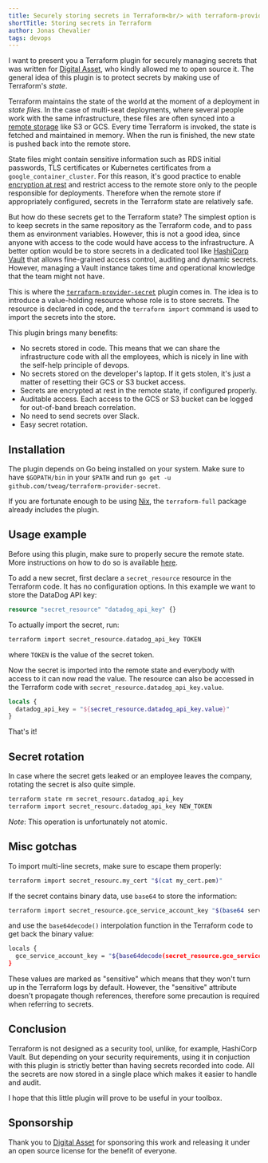 ```yaml
---
title: Securely storing secrets in Terraform<br/> with terraform-provider-secret
shortTitle: Storing secrets in Terraform
author: Jonas Chevalier
tags: devops
---
```


[digital-asset]: https://www.digitalasset.com
[vault]: https://www.vaultproject.io
[terraform-provider-secret]: https://github.com/tweag/terraform-provider-secret
[nix]: https://nixos.org/nix
[remote-state]: https://www.terraform.io/docs/state/sensitive-data.html

I want to present you a Terraform plugin for securely managing secrets that was written for [Digital Asset][digital-asset], who kindly allowed me to open source it.
The general idea of this plugin is to protect secrets by making use of Terraform's _state_.

Terraform maintains the state of the world at the moment of a deployment in _state files_.
In the case of multi-seat deployments, where several people work with the same infrastructure, these files are often synced into a [remote storage](https://www.terraform.io/docs/state/remote.html) like S3 or GCS.
Every time Terraform is invoked, the state is fetched and maintained in memory.
When the run is finished, the new state is pushed back into the remote store.

State files might contain sensitive information such as RDS initial passwords, TLS certificates or Kubernetes certificates from a `google_container_cluster`.
For this reason, it's good practice to enable [encryption at rest][remote-state] and restrict access to the remote store only to the people responsible for deployments.
Therefore when the remote store if appropriately configured, secrets in the Terraform state are relatively safe.

But how do these secrets get to the Terraform state?
The simplest option is to keep secrets in the same repository as the Terraform code, and to pass them as environment variables.
However, this is not a good idea, since anyone with access to the code would have access to the infrastructure.
A better option would be to store secrets in a dedicated tool like [HashiCorp Vault][vault] that allows fine-grained access control, auditing and dynamic secrets.
However, managing a Vault instance takes time and operational knowledge that the team might not have.

This is where the [`terraform-provider-secret`][terraform-provider-secret] plugin comes in.
The idea is to introduce a value-holding resource whose role is to store secrets.
The resource is declared in code, and the `terraform import` command is used to import the secrets into the store.

This plugin brings many benefits:

* No secrets stored in code. This means that we can share the infrastructure code with all the employees, which is nicely in line with the self-help principle of devops.
* No secrets stored on the developer's laptop. If it gets stolen, it's just a matter of resetting their GCS or S3 bucket access.
* Secrets are encrypted at rest in the remote state, if configured properly.
* Auditable access. Each access to the GCS or S3 bucket can be logged for out-of-band breach correlation.
* No need to send secrets over Slack.
* Easy secret rotation.

## Installation

The plugin depends on Go being installed on your system.
Make sure to have `$GOPATH/bin` in your `$PATH` and run `go get -u github.com/tweag/terraform-provider-secret`.

If you are fortunate enough to be using [Nix][nix], the `terraform-full` package already includes the plugin.

## Usage example

Before using this plugin, make sure to properly secure the remote state.
More instructions on how to do so is available [here][remote-state].

To add a new secret, first declare a `secret_resource` resource in the Terraform code.
It has no configuration options.
In this example we want to store the DataDog API key:

```tf
resource "secret_resource" "datadog_api_key" {}
```

To actually import the secret, run:

```sh
terraform import secret_resource.datadog_api_key TOKEN
```

where `TOKEN` is the value of the secret token.

Now the secret is imported into the remote state and everybody with access to it can now read the value.
The resource can also be accessed in the Terraform code with `secret_resource.datadog_api_key.value`.

```tf
locals {
  datadog_api_key = "${secret_resource.datadog_api_key.value}"
}
```

That's it!

## Secret rotation

In case where the secret gets leaked or an employee leaves the company, rotating the secret is also quite simple.

```sh
terraform state rm secret_resourc.datadog_api_key
terraform import secret_resourc.datadog_api_key NEW_TOKEN
```

_Note_: This operation is unfortunately not atomic.

## Misc gotchas

To import multi-line secrets, make sure to escape them properly:

```sh
terraform import secret_resourc.my_cert "$(cat my_cert.pem)"
```

If the secret contains binary data, use `base64` to store the information:

```sh
terraform import secret_resource.gce_service_account_key "$(base64 service_account.key)"
```

and use the `base64decode()` interpolation function in the Terraform code to get back the binary value:

```sh
locals {
  gce_service_account_key = "${base64decode(secret_resource.gce_service_account_key.value)}"
}
```

These values are marked as "sensitive" which means that they won't turn up in the Terraform logs by default.
However, the "sensitive" attribute doesn't propagate though references, therefore some precaution is required when referring to secrets.

## Conclusion

Terraform is not designed as a security tool, unlike, for example, HashiCorp Vault.
But depending on your security requirements, using it in conjuction with this plugin is strictly better than having secrets recorded into code.
All the secrets are now stored in a single place which makes it easier to handle and audit.

I hope that this little plugin will prove to be useful in your toolbox.

## Sponsorship

Thank you to [Digital Asset][digital-asset] for sponsoring this work and releasing it under an open source license for the benefit of everyone.
